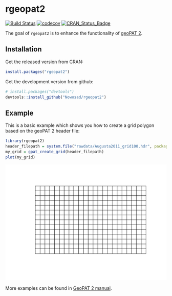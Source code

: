 
<!-- README.md is generated from README.Rmd. Please edit that file -->

# rgeopat2

[![Build
Status](https://travis-ci.org/Nowosad/rgeopat2.png?branch=master)](https://travis-ci.org/Nowosad/rgeopat2)
[![codecov](https://codecov.io/gh/Nowosad/rgeopat2/branch/master/graph/badge.svg)](https://codecov.io/gh/Nowosad/rgeopat2)
[![CRAN\_Status\_Badge](http://www.r-pkg.org/badges/version/rgeopat2)](https://cran.r-project.org/package=rgeopat2)

The goal of `rgeopat2` is to enhance the functionality of
[geoPAT 2](http://sil.uc.edu/cms/index.php?id=geopat2).

## Installation

Get the released version from CRAN:

``` r
install.packages("rgeopat2")
```

Get the development version from github:

``` r
# install.packages("devtools")
devtools::install_github("Nowosad/rgeopat2")
```

## Example

This is a basic example which shows you how to create a grid polygon
based on the geoPAT 2 header file:

``` r
library(rgeopat2)
header_filepath = system.file("rawdata/Augusta2011_grid100.hdr", package = "rgeopat2")
my_grid = gpat_create_grid(header_filepath)
plot(my_grid)
```

![](man/figures/README-example-1.png)<!-- -->

More examples can be found in [GeoPAT 2
manual](https://rawgit.com/Nowosad/geopat2_manual/master/output/GeoPAT2_Manual.pdf).
